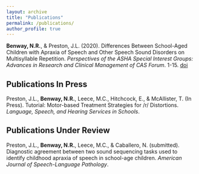 ```yaml
---
layout: archive
title: "Publications"
permalink: /publications/
author_profile: true
---
```


**Benway, N.R.**, & Preston, J.L. (2020). Differences Between School-Aged Children with Apraxia of Speech and Other Speech Sound Disorders on Multisyllable Repetition. _Perspectives of the ASHA Special Interest Groups: Advances in Research and Clinical Management of CAS Forum_. 1-15. [doi](https://doi.org/10.1044/2020_PERSP-19-00086)

## Publications In Press

Preston, J.L., **Benway, N.R.**, Leece, M.C., Hitchcock, E., & McAllister, T. (In Press). Tutorial: Motor-based Treatment Strategies for /r/ Distortions. _Language, Speech, and Hearing Services in Schools_.  

## Publications Under Review  

Preston, J.L., **Benway, N.R.**, Leece, M.C., & Caballero, N. (submitted). Diagnostic agreement between two sound sequencing tasks used to identify childhood apraxia of speech in school-age children. _American Journal of Speech-Language Pathology_.  



